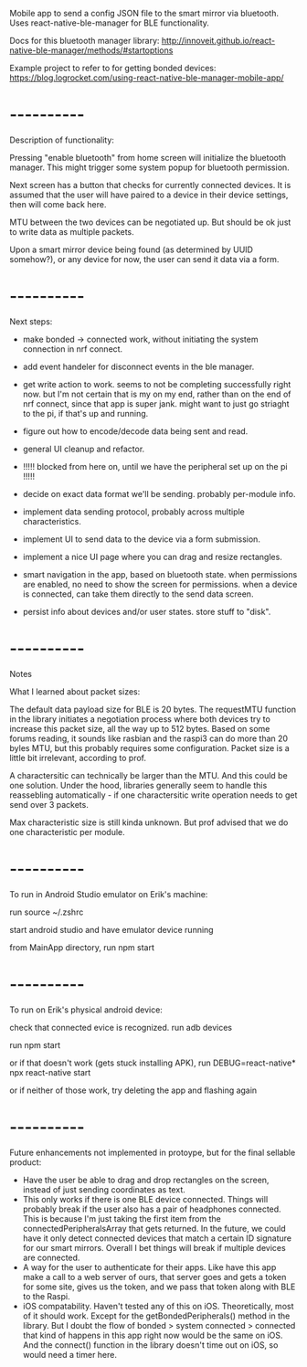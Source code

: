 Mobile app to send a config JSON file to the smart mirror via bluetooth.
Uses react-native-ble-manager for BLE functionality.

Docs for this bluetooth manager library:
http://innoveit.github.io/react-native-ble-manager/methods/#startoptions

Example project to refer to for getting bonded devices:
https://blog.logrocket.com/using-react-native-ble-manager-mobile-app/

# ----------

Description of functionality:

Pressing "enable bluetooth" from home screen will initialize the bluetooth manager. This might trigger some system popup for bluetooth permission.

Next screen has a button that checks for currently connected devices. It is assumed that the user will have paired to a device in their device settings, then will come back here.

MTU between the two devices can be negotiated up. But should be ok just to write data as multiple packets.

Upon a smart mirror device being found (as determined by UUID somehow?), or any device for now, the user can send it data via a form.

# ----------

Next steps:

- make bonded -> connected work, without initiating the system connection in nrf connect.
- add event handeler for disconnect events in the ble manager.
- get write action to work. seems to not be completing successfully right now. but I'm not certain that is my on my end, rather than on the end of nrf connect, since that app is super jank. might want to just go striaght to the pi, if that's up and running.
- figure out how to encode/decode data being sent and read.
- general UI cleanup and refactor.

- !!!!! blocked from here on, until we have the peripheral set up on the pi !!!!!

- decide on exact data format we'll be sending. probably per-module info.
- implement data sending protocol, probably across multiple characteristics.
- implement UI to send data to the device via a form submission.
- implement a nice UI page where you can drag and resize rectangles.
- smart navigation in the app, based on bluetooth state. when permissions are enabled, no need to show the screen for permissions. when a device is connected, can take them directly to the send data screen.
- persist info about devices and/or user states. store stuff to "disk".

# ----------

Notes

What I learned about packet sizes:

The default data payload size for BLE is 20 bytes. The requestMTU function in the library initiates a negotiation process where both devices try to increase this packet size, all the way up to 512 bytes. Based on some forums reading, it sounds like rasbian and the raspi3 can do more than 20 byles MTU, but this probably requires some configuration. Packet size is a little bit irrelevant, according to prof.

A charactersitic can technically be larger than the MTU. And this could be one solution. Under the hood, libraries generally seem to handle this reassebling automatically - if one charactersitic write operation needs to get send over 3 packets.

Max characteristic size is still kinda unknown. But prof advised that we do one characteristic per module.


# ----------

To run in Android Studio emulator on Erik's machine:

run
   source ~/.zshrc

start android studio and have emulator device running

from MainApp directory, run
   npm start

# ----------

To run on Erik's physical android device:

check that connected evice is recognized. run
   adb devices

run
   npm start

or if that doesn't work (gets stuck installing APK), run
   DEBUG=react-native* npx react-native start

or if neither of those work, try deleting the app and flashing again

# ----------

Future enhancements not implemented in protoype, but for the final sellable product:
- Have the user be able to drag and drop rectangles on the screen, instead of just sending coordinates as text.
- This only works if there is one BLE device connected. Things will probably break if the user also has a pair of headphones connected. This is because I'm just taking the first item from the connectedPeripheralsArray that gets returned. In the future, we could have it only detect connected devices that match a certain ID signature for our smart mirrors. Overall I bet things will break if multiple devices are connected.
- A way for the user to authenticate for their apps. Like have this app make a call to a web server of ours, that server goes and gets a token for some site, gives us the token, and we pass that token along with BLE to the Raspi.
- iOS compatability. Haven't tested any of this on iOS. Theoretically, most of it should work. Except for the getBondedPeripherals() method in the library. But I doubt the flow of bonded > system connected > connected that kind of happens in this app right now would be the same on iOS. And the connect() function in the library doesn't time out on iOS, so would need a timer here.